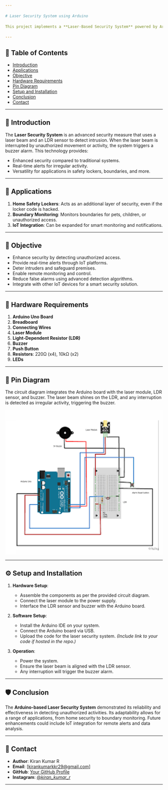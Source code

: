 ```yaml
---

# Laser Security System using Arduino

This project implements a **Laser-Based Security System** powered by Arduino, designed to enhance security and detect unauthorized access through the use of laser light and a light-dependent sensor (LDR). The system triggers an alarm via a buzzer whenever irregular activity is detected, making it an efficient and reliable security measure.

---
```


## 📝 **Table of Contents**
- [Introduction](#introduction)
- [Applications](#applications)
- [Objective](#objective)
- [Hardware Requirements](#hardware-requirements)
- [Pin Diagram](#pin-diagram)
- [Setup and Installation](#setup-and-installation)
- [Conclusion](#conclusion)
- [Contact](#contact)

---

## 📖 **Introduction**

The **Laser Security System** is an advanced security measure that uses a laser beam and an LDR sensor to detect intrusion. When the laser beam is interrupted by unauthorized movement or activity, the system triggers a buzzer alarm. This technology provides:
- Enhanced security compared to traditional systems.
- Real-time alerts for irregular activity.
- Versatility for applications in safety lockers, boundaries, and more.

---

## 🔑 **Applications**

1. **Home Safety Lockers**: Acts as an additional layer of security, even if the locker code is hacked.
2. **Boundary Monitoring**: Monitors boundaries for pets, children, or unauthorized access.
3. **IoT Integration**: Can be expanded for smart monitoring and notifications.

---

## 🎯 **Objective**

- Enhance security by detecting unauthorized access.
- Provide real-time alerts through IoT platforms.
- Deter intruders and safeguard premises.
- Enable remote monitoring and control.
- Reduce false alarms using advanced detection algorithms.
- Integrate with other IoT devices for a smart security solution.

---

## 🔧 **Hardware Requirements**

1. **Arduino Uno Board**
2. **Breadboard**
3. **Connecting Wires**
4. **Laser Module**
5. **Light-Dependent Resistor (LDR)**
6. **Buzzer**
7. **Push Button**
8. **Resistors**: 220Ω (x4), 10kΩ (x2)
9. **LEDs**

---

## 📐 **Pin Diagram**

The circuit diagram integrates the Arduino board with the laser module, LDR sensor, and buzzer. The laser beam shines on the LDR, and any interruption is detected as irregular activity, triggering the buzzer.

![Image alt](https://github.com/kirankumarkkr/Laser-security-system/blob/7468b54f56f77ccc4510ba6698c8f6533b629803/Diagram.png)

---

## ⚙️ **Setup and Installation**

1. **Hardware Setup**:
   - Assemble the components as per the provided circuit diagram.
   - Connect the laser module to the power supply.
   - Interface the LDR sensor and buzzer with the Arduino board.

2. **Software Setup**:
   - Install the Arduino IDE on your system.
   - Connect the Arduino board via USB.
   - Upload the code for the laser security system. *(Include link to your code if hosted in the repo.)*

3. **Operation**:
   - Power the system.
   - Ensure the laser beam is aligned with the LDR sensor.
   - Any interruption will trigger the buzzer alarm.

---

## 🛡️ **Conclusion**

The **Arduino-based Laser Security System** demonstrated its reliability and effectiveness in detecting unauthorized activities. Its adaptability allows for a range of applications, from home security to boundary monitoring. Future enhancements could include IoT integration for remote alerts and data analysis.

---

## 📧 **Contact**

- **Author**: Kiran Kumar R  
- **Email**: [kirankumarkkr29@gmail.com]  
- **GitHub**: [Your GitHub Profile](https://github.com/kirankumarkkr)  
- **Instagram**: [@_kiran_kumar_r_](https://www.instagram.com/_kiran_kumar_r_/)

---
